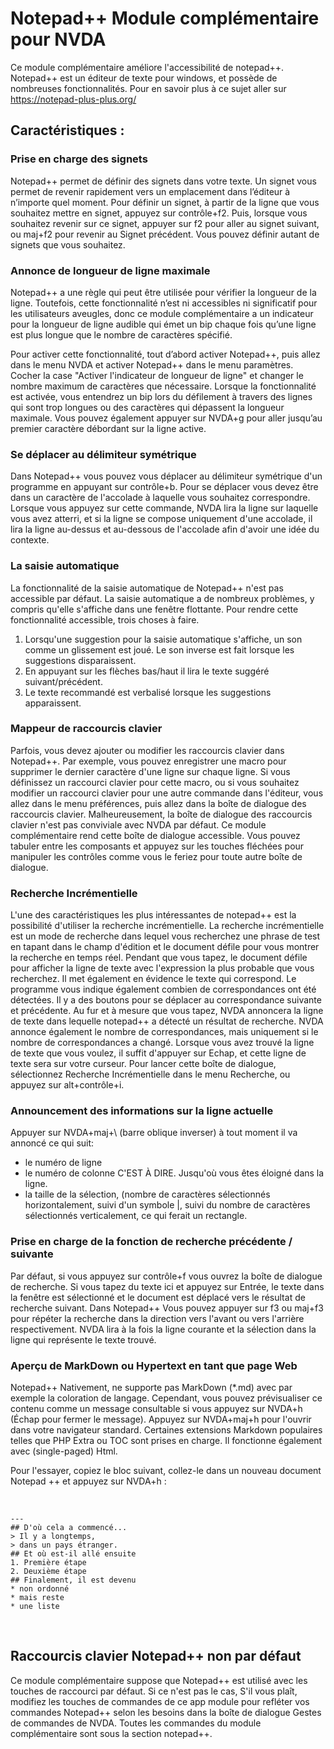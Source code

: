 # Notepad++ Module complémentaire pour NVDA #

Ce module complémentaire améliore l'accessibilité de notepad++. Notepad++ est un éditeur de texte pour windows, et possède de nombreuses fonctionnalités. Pour en savoir plus à ce sujet aller sur <https://notepad-plus-plus.org/>

## Caractéristiques :

### Prise en charge des signets

Notepad++ permet de définir des signets dans votre texte.
Un signet vous permet de revenir rapidement vers un emplacement dans l’éditeur à n’importe quel moment.
Pour définir un signet, à partir de la ligne que vous souhaitez mettre en signet, appuyez sur contrôle+f2.
Puis, lorsque vous souhaitez revenir sur ce signet, appuyer sur f2 pour aller au signet suivant, ou maj+f2 pour revenir au Signet précédent.
Vous pouvez définir autant de signets que vous souhaitez.

### Annonce de longueur de ligne maximale

Notepad++ a une règle qui peut être utilisée pour vérifier la longueur de la ligne. Toutefois, cette fonctionnalité n’est ni accessibles ni significatif pour les utilisateurs aveugles, donc ce module complémentaire a un indicateur pour la longueur de ligne audible
qui émet un bip chaque fois qu’une ligne est plus longue que le nombre de caractères spécifié.

Pour activer cette fonctionnalité, tout d’abord activer Notepad++, puis allez dans le menu NVDA et activer Notepad++ dans le menu paramètres. Cocher la case "Activer l'indicateur de longueur de ligne" et changer le nombre maximum de caractères que nécessaire. Lorsque la fonctionnalité est activée, vous entendrez un bip lors du défilement à travers des lignes qui sont trop longues ou des caractères qui dépassent la longueur maximale. Vous pouvez également appuyer sur NVDA+g pour aller jusqu’au premier caractère débordant sur la ligne active.

### Se déplacer au délimiteur symétrique

Dans Notepad++ vous pouvez vous déplacer au délimiteur symétrique d'un programme en appuyant sur contrôle+b. 
Pour se déplacer vous devez être dans un caractère de l'accolade à laquelle vous souhaitez correspondre.
Lorsque vous appuyez sur cette commande, NVDA lira la ligne sur laquelle vous avez atterri, et si la ligne se compose uniquement d'une accolade, il lira la ligne au-dessus et au-dessous de l'accolade afin d'avoir une idée du contexte.

### La saisie automatique

La fonctionnalité de la saisie automatique de Notepad++ n'est pas accessible par défaut. La saisie automatique a de nombreux problèmes, y compris qu'elle s'affiche dans une fenêtre flottante. Pour rendre cette fonctionnalité accessible, trois choses à faire. 

1. Lorsqu'une suggestion pour la saisie automatique s'affiche, un son comme un glissement est joué. Le son inverse est fait lorsque les suggestions disparaissent.
2. En appuyant sur les flèches bas/haut il lira le texte suggéré suivant/précédent. 
3. Le texte recommandé est verbalisé lorsque les suggestions apparaissent.

### Mappeur de raccourcis clavier

Parfois, vous devez ajouter ou modifier les raccourcis clavier dans Notepad++. 
Par exemple, vous pouvez enregistrer une macro pour supprimer le dernier caractère d'une ligne sur chaque ligne.
Si vous définissez un raccourci clavier pour cette macro, ou si vous souhaitez modifier un raccourci clavier pour une autre commande dans l'éditeur, vous allez dans le menu préférences, puis allez dans la boîte de dialogue des raccourcis clavier.
Malheureusement, la boîte de dialogue des raccourcis clavier n'est pas conviviale avec NVDA par défaut. Ce module complémentaire rend cette boîte de dialogue accessible. Vous pouvez tabuler entre les composants et appuyez sur les touches fléchées pour manipuler les contrôles comme vous le feriez pour toute autre boîte de dialogue.

### Recherche Incrémentielle

L'une des caractéristiques les plus intéressantes de notepad++ est la possibilité d'utiliser la recherche incrémentielle. 
La recherche incrémentielle est un mode de recherche dans lequel vous recherchez une phrase de test en tapant dans le champ d'édition et le document défile pour vous montrer la recherche en temps réel. 
Pendant que vous tapez, le document défile pour afficher la ligne de texte avec l'expression la plus probable que vous recherchez. Il met également en évidence le texte qui correspond.
Le programme vous indique également combien de correspondances ont été détectées. Il y a des boutons pour se déplacer au correspondance suivante et précédente.
Au fur et à mesure que vous tapez, NVDA annoncera la ligne de texte dans lequelle notepad++ a détecté un résultat de recherche. NVDA annonce également le nombre de correspondances, mais uniquement si le nombre de correspondances a changé. 
Lorsque vous avez trouvé la ligne de texte que vous voulez, il suffit d'appuyer sur Echap, et cette ligne de texte sera sur votre curseur.
Pour lancer cette boîte de dialogue, sélectionnez Recherche Incrémentielle dans le menu Recherche, ou appuyez sur alt+contrôle+i.

### Announcement des informations sur la ligne actuelle

Appuyer sur NVDA+maj+\ (barre oblique inverser) à tout moment il va annoncé ce qui suit:

* le numéro de ligne
* le numéro de colonne C'EST À DIRE. Jusqu'où vous êtes éloigné dans la ligne.
* la taille de la sélection, (nombre de caractères sélectionnés horizontalement, suivi d'un symbole |, suivi du nombre de caractères sélectionnés verticalement, ce qui ferait un rectangle.

### Prise en charge de la fonction de recherche précédente / suivante

Par défaut, si vous appuyez sur contrôle+f vous ouvrez la boîte de dialogue de recherche. 
Si vous tapez du texte ici et appuyez sur Entrée, le texte dans la fenêtre est sélectionné et le document est déplacé vers le résultat de recherche suivant. 
Dans Notepad++ Vous pouvez appuyer sur f3 ou maj+f3 pour répéter la recherche dans la direction vers l'avant ou vers l'arrière respectivement. 
NVDA lira à la fois la ligne courante et la sélection dans la ligne qui représente le texte trouvé.

### Aperçu de MarkDown ou Hypertext en tant que page Web 

Notepad++ Nativement, ne supporte pas MarkDown (*.md) avec par exemple la coloration de langage. 
Cependant, vous pouvez prévisualiser ce contenu comme un message consultable si vous appuyez sur NVDA+h (Échap pour fermer le message). 
Appuyez sur NVDA+maj+h pour l'ouvrir dans votre navigateur standard. 
Certaines extensions Markdown populaires telles que PHP Extra ou TOC sont prises en charge. 
Il fonctionne également avec (single-paged) Html. 

Pour l'essayer, copiez le bloc suivant, collez-le dans un nouveau document Notepad ++ et appuyez sur NVDA+h :

<br>

    ---
    ## D'où cela a commencé...  
    > Il y a longtemps,  
    > dans un pays étranger.  
    ## Et où est-il allé ensuite  
    1. Première étape  
    2. Deuxième étape  
    ## Finalement, il est devenu  
    * non ordonné  
    * mais reste  
    * une liste  

<br>

## Raccourcis clavier Notepad++ non par défaut

Ce module complémentaire suppose que Notepad++ est utilisé avec les touches de raccourci par défaut. 
Si ce n'est pas le cas, S'il vous plaît, modifiez les touches de commandes de ce app module pour refléter vos commandes Notepad++ selon les besoins dans la boîte de dialogue Gestes de commandes de NVDA.
Toutes les commandes du module complémentaire sont sous la section notepad++.
